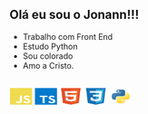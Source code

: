 ## Olá eu sou o Jonann!!!

-  Trabalho com Front End
-  Estudo Python
-  Sou colorado 
-  Amo a Cristo.

<div style="display: inline_block"><br>
  <img align="center" alt="Jonann-Js" height="30" width="40" src="https://raw.githubusercontent.com/devicons/devicon/master/icons/javascript/javascript-plain.svg">
  <img align="center" alt="Jonann-Ts" height="30" width="40" src="https://raw.githubusercontent.com/devicons/devicon/master/icons/typescript/typescript-plain.svg">
  <img align="center" alt="Jonann-HTML" height="30" width="40" src="https://raw.githubusercontent.com/devicons/devicon/master/icons/html5/html5-original.svg">
  <img align="center" alt="Jonann-CSS" height="30" width="40" src="https://raw.githubusercontent.com/devicons/devicon/master/icons/css3/css3-original.svg">
  <img align="center" alt="Jonann-Python" height="30" width="40" src="https://raw.githubusercontent.com/devicons/devicon/master/icons/python/python-original.svg">      
</div>
  
##
